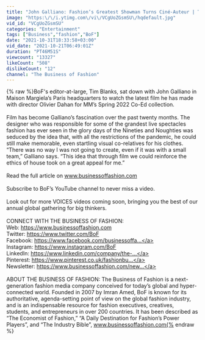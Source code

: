 ```yaml
---
title: "John Galliano: Fashion’s Greatest Showman Turns Ciné-Auteur | The Business of Fashion"
image: "https:\/\/i.ytimg.com\/vi\/VCgUoZGsmSU\/hqdefault.jpg"
vid_id: "VCgUoZGsmSU"
categories: "Entertainment"
tags: ["Business","fashion","BoF"]
date: "2021-10-31T18:33:58+03:00"
vid_date: "2021-10-21T06:49:01Z"
duration: "PT46M51S"
viewcount: "13327"
likeCount: "508"
dislikeCount: "12"
channel: "The Business of Fashion"
---
```

{% raw %}BoF's editor-at-large, Tim Blanks, sat down with John Galliano in Maison Margiela’s Paris headquarters to watch the latest film he has made with director Olivier Dahan for MM’s Spring 2022 Co-Ed collection. <br /><br />Film has become Galliano’s fascination over the past twenty months.  The designer who was responsible for some of the grandest live spectacles fashion has ever seen in the glory days of the Nineties and Noughties was seduced by the idea that, with all the restrictions of the pandemic, he could still make memorable, even startling visual co-relatives for his clothes.  “There was no way I was not going to create, even if it was with a small team,” Galliano says. “This idea that through film we could reinforce the ethics of house took on a great appeal for me.”  <br /><br />Read the full article on www.businessoffashion.com <br /><br />Subscribe to BoF’s YouTube channel to never miss a video.<br /><br />Look out for more VOICES videos coming soon, bringing you the best of our annual global gathering for big thinkers. <br /><br />CONNECT WITH THE BUSINESS OF FASHION: <br />Web: <a rel="nofollow" target="blank" href="https://www.businessoffashion.com">https://www.businessoffashion.com</a> <br />Twitter: <a rel="nofollow" target="blank" href="https://www.twitter.com/BoF">https://www.twitter.com/BoF</a> <br />Facebook: <a rel="nofollow" target="blank" href="https://www.facebook.com/businessoffa...">https://www.facebook.com/businessoffa...</a><br />Instagram: <a rel="nofollow" target="blank" href="https://www.instagram.com/BoF">https://www.instagram.com/BoF</a> <br />LinkedIn: <a rel="nofollow" target="blank" href="https://www.linkedin.com/company/the-...">https://www.linkedin.com/company/the-...</a><br />Pinterest: <a rel="nofollow" target="blank" href="https://www.pinterest.co.uk/fashionbu...">https://www.pinterest.co.uk/fashionbu...</a><br />Newsletter: <a rel="nofollow" target="blank" href="https://www.businessoffashion.com/new...">https://www.businessoffashion.com/new...</a><br /><br />ABOUT THE BUSINESS OF FASHION: The Business of Fashion is a next-generation fashion media company conceived for today’s global and hyper-connected world. Founded in 2007 by Imran Amed, BoF is known for its authoritative, agenda-setting point of view on the global fashion industry, and is an indispensable resource for fashion executives, creatives, students, and entrepreneurs in over 200 countries. It has been described as “The Economist of Fashion,” “A Daily Destination for Fashion’s Power Players”, and “The Industry Bible”, www.businessoffashion.com{% endraw %}
